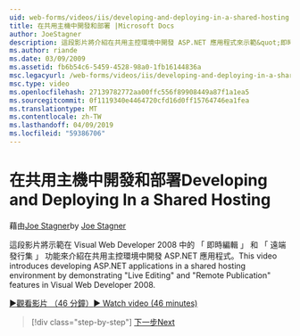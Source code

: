 ```yaml
---
uid: web-forms/videos/iis/developing-and-deploying-in-a-shared-hosting
title: 在共用主機中開發和部署 |Microsoft Docs
author: JoeStagner
description: 這段影片將介紹在共用主控環境中開發 ASP.NET 應用程式來示範&quot;即時編輯&quot;和&quot;遠端的發行集 （& s)...
ms.author: riande
ms.date: 03/09/2009
ms.assetid: fb6b54c6-5459-4528-98a0-1fb16144836a
msc.legacyurl: /web-forms/videos/iis/developing-and-deploying-in-a-shared-hosting
msc.type: video
ms.openlocfilehash: 27139782772aa00ffc556f89908449a87f1a1ea5
ms.sourcegitcommit: 0f1119340e4464720cfd16d0ff15764746ea1fea
ms.translationtype: MT
ms.contentlocale: zh-TW
ms.lasthandoff: 04/09/2019
ms.locfileid: "59386706"
---
```

# <a name="developing-and-deploying-in-a-shared-hosting"></a><span data-ttu-id="53585-103">在共用主機中開發和部署</span><span class="sxs-lookup"><span data-stu-id="53585-103">Developing and Deploying In a Shared Hosting</span></span>

<span data-ttu-id="53585-104">藉由[Joe Stagner](https://github.com/JoeStagner)</span><span class="sxs-lookup"><span data-stu-id="53585-104">by [Joe Stagner](https://github.com/JoeStagner)</span></span>

<span data-ttu-id="53585-105">這段影片將示範在 Visual Web Developer 2008 中的 「 即時編輯 」 和 「 遠端發行集 」 功能來介紹在共用主控環境中開發 ASP.NET 應用程式。</span><span class="sxs-lookup"><span data-stu-id="53585-105">This video introduces developing ASP.NET applications in a shared hosting environment by demonstrating "Live Editing" and "Remote Publication" features in Visual Web Developer 2008.</span></span>

[<span data-ttu-id="53585-106">&#9654;觀看影片 （46 分鐘）</span><span class="sxs-lookup"><span data-stu-id="53585-106">&#9654; Watch video (46 minutes)</span></span>](https://channel9.msdn.com/Blogs/ASP-NET-Site-Videos/developing-and-deploying-in-a-shared-hosting)

> [!div class="step-by-step"]
> [<span data-ttu-id="53585-107">下一步</span><span class="sxs-lookup"><span data-stu-id="53585-107">Next</span></span>](working-with-iis7-deligated-admin.md)
